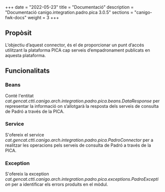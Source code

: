 +++
date        = "2022-05-23"
title       = "Documentació"
description = "Documentació canigo.integration.padro.pica 3.0.5"
sections    = "canigo-fwk-docs"
weight      = 3
+++

## Propòsit

L’objectiu d’aquest connector, és el de proporcionar un punt d’accés utilitzant la plataforma PICA cap serveis
d’empadronament publicats en aquesta plataforma.

## Funcionalitats

### Beans

Conté l'entitat *cat.gencat.ctti.canigo.arch.integration.padro.pica.beans.DataResponse* per representar la
informació on s’allotgarà la resposta dels serveis de consulta de Padró a través de la PICA.

### Service

S'ofereix el service *cat.gencat.ctti.canigo.arch.integration.padro.pica.PadroConnector* per a realitzar
les operacions pels serveis de consulta de Padró a través de la PICA.

### Exception

 S'ofereix la exception *cat.gencat.ctti.canigo.arch.integration.padro.pica.exceptions.PadroException*
 per a identificar els errors produits en el mòdul.